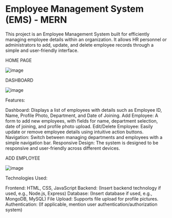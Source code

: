 # Employee Management System (EMS) - MERN
This project is an Employee Management System built for efficiently managing employee details within an organization. It allows HR personnel or administrators to add, update, and delete employee records through a simple and user-friendly interface.

HOME PAGE

![image](https://github.com/user-attachments/assets/23175c3e-68d8-4cdd-b93e-33a39906076e)

DASHBOARD

![image](https://github.com/user-attachments/assets/fdd681b2-e1b6-4e0d-8be5-7b3487c309f6)

Features:

Dashboard: Displays a list of employees with details such as Employee ID, Name, Profile Photo, Department, and Date of Joining.
Add Employee: A form to add new employees, with fields for name, department selection, date of joining, and profile photo upload.
Edit/Delete Employee: Easily update or remove employee details using intuitive action buttons.
Navigation: Switch between managing departments and employees with a simple navigation bar.
Responsive Design: The system is designed to be responsive and user-friendly across different devices.

ADD EMPLOYEE

![image](https://github.com/user-attachments/assets/5cf1cdf7-08cb-4b62-8b4f-cf2305e40a53)

Technologies Used:

Frontend: HTML, CSS, JavaScript
Backend: (Insert backend technology if used, e.g., Node.js, Express)
Database: (Insert database if used, e.g., MongoDB, MySQL)
File Upload: Supports file upload for profile pictures.
Authentication: (If applicable, mention user authentication/authorization system)


